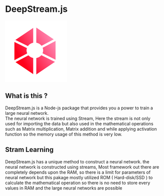 # DeepStream.js

<img src="logo.png" width="200" height="200" />

## What is this ? 

DeepStream.js is a Node-js package that provides you a power to train a large neural network.<br>The neural network is trained using Stream, Here the stream is not only used for importing the data but also used in the mathematical operations such as Matrix multiplication, Matrix addition and while applying activation function so the memory usage of this method is very low.
<!-- [graph] -->

## Stram Learning

DeepStream.js has a unique method to construct a neural network. the neural network is constructed using streams, Most framework out there are completely depends upon the RAM, so there is a limit for parameters of neural network but this pakage mostly utilized ROM ( Hard-disk/SSD ) to calculate the mathematical operation so there is no need to store every values in RAM and the large neural networks are possible